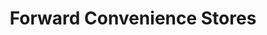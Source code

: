 ---
title: "Forward Convenience Stores"
url: /sanford/forward-convenience-stores/
shop: convenience
---